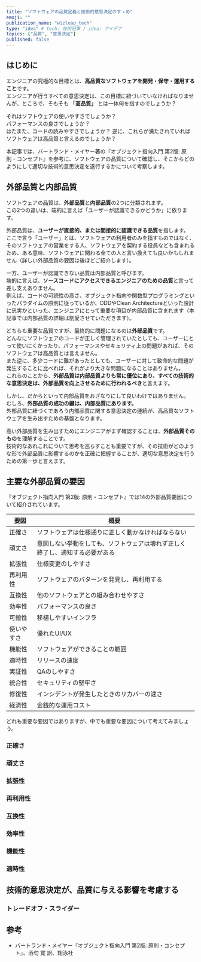 ```yaml
---
title: "ソフトウェアの品質定義と技術的意思決定のすゝめ"
emoji: ""
publication_name: "wizleap_tech"
type: "idea" # tech: 技術記事 / idea: アイデア
topics: ["品質", "意思決定"]
published: false
---
```


## はじめに

エンジニアの究極的な目標とは、**高品質なソフトウェアを開発・保守・運用すること**です。  
エンジニアが行うすべての意思決定は、この目標に紐づいていなければなりませんが、ところで、そもそも **「高品質」** とは一体何を指すのでしょうか？

それはソフトウェアの使いやすさでしょうか？  
パフォーマンスの良さでしょうか？  
はたまた、コードの読みやすさでしょうか？
逆に、これらが満たされていればソフトウェアは高品質と言えるのでしょうか？

本記事では、バートランド・メイヤー著の『オブジェクト指向入門 第2版: 原則・コンセプト』を参考に、ソフトウェアの品質について確認し、そこからどのようにして適切な技術的意思決定を遂行するかについて考察します。

## 外部品質と内部品質

ソフトウェアの品質は、**外部品質**と**内部品質**の2つに分類されます。  
この2つの違いは、端的に言えば「ユーザーが認識できるかどうか」に依ります。

外部品質は、**ユーザーが直接的、または間接的に認識できる品質**を指します。  
ここで言う「ユーザー」とは、ソフトウェアの利用者のみを指すものではなく、そのソフトウェアの営業をする人、ソフトウェアを契約する役員なども含まれるため、ある意味、ソフトウェアに関わる全ての人と言い換えても良いかもしれません（詳しい外部品質の要因は後ほどご紹介します）。  

一方、ユーザーが認識できない品質は内部品質と呼びます。  
端的に言えば、**ソースコードにアクセスできるエンジニアのための品質**と言って差し支えありません。  
例えば、コードの可読性の高さ、オブジェクト指向や関数型プログラミングといったパラダイムの原則に従っているか、DDDやClean Architectureといった設計に忠実かといった、エンジニアにとって重要な項目が内部品質に含まれます（本記事では内部品質の詳細は割愛させていただきます）。

どちらも重要な品質ですが、最終的に問題になるのは**外部品質**です。  
どんなにソフトウェアのコードが正しく管理されていたとしても、ユーザーにとって使いにくかったり、パフォーマンスやセキュリティ上の問題があれば、そのソフトウェアは高品質とは言えません。  
また逆に、多少コードに難があったとしても、ユーザーに対して致命的な問題が発生することに比べれば、それがより大きな問題になることはありません。  
これらのことから、**外部品質は内部品質よりも常に優位にあり、すべての技術的な意思決定は、外部品質を向上させるために行われるべき**と言えます。

しかし、だからといって内部品質をおざなりにして良いわけではありません。  
むしろ、**外部品質の成功の鍵は、内部品質にあります。**  
外部品質に紐づくであろう内部品質に関する意思決定の連続が、高品質なソフトウェアを生み出すための基盤となります。

高い外部品質を生み出すためにエンジニアがまず確認することは、**外部品質そのもの**を理解することです。  
技術的なあれこれについて思考を巡らすことも重要ですが、その技術がどのような形で外部品質に影響するのかを正確に把握することが、適切な意思決定を行うための第一歩と言えます。

## 主要な外部品質の要因

『オブジェクト指向入門 第2版: 原則・コンセプト』では14の外部品質要因について紹介されています。

| 要因       | 概要                                                                         |
| ---------- | ---------------------------------------------------------------------------- |
| 正確さ     | ソフトウェアは仕様通りに正しく動かなければならない                           |
| 頑丈さ     | 意図しない挙動をしても、ソフトウェアは壊れず正しく終了し、通知する必要がある |
| 拡張性     | 仕様変更のしやすさ                                                           |
| 再利用性   | ソフトウェアのパターンを発見し、再利用する                                   |
| 互換性     | 他のソフトウェアとの組み合わせやすさ                                         |
| 効率性     | パフォーマンスの良さ                                                         |
| 可搬性     | 移植しやすいインフラ                                                         |
| 使いやすさ | 優れたUI/UX                                                                  |
| 機能性     | ソフトウェアができることの範囲                                               |
| 適時性     | リリースの速度                                                               |
| 実証性     | QAのしやすさ                                                                 |
| 統合性     | セキュリティの堅牢さ                                                         |
| 修復性     | インシデントが発生したときのリカバーの速さ                                   |
| 経済性     | 金銭的な運用コスト                                                           |

どれも重要な要因ではありますが、中でも重要な要因について考えてみましょう。

### 正確さ

### 頑丈さ

### 拡張性

### 再利用性

### 互換性

### 効率性

### 機能性

### 適時性

## 技術的意思決定が、品質に与える影響を考慮する

### トレードオフ・スライダー

## 参考

- バートランド・メイヤー『オブジェクト指向入門 第2版: 原則・コンセプト』、酒匂 寛 訳、翔泳社

